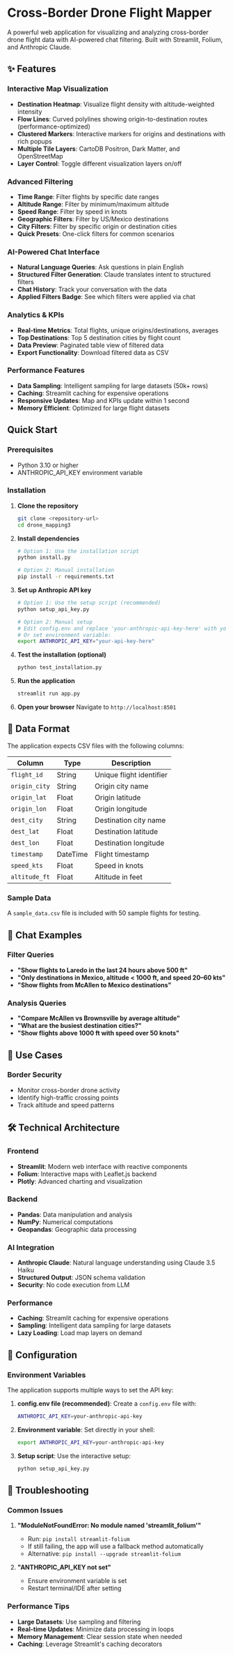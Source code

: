 # Cross-Border Drone Flight Mapper

A powerful web application for visualizing and analyzing cross-border drone flight data with AI-powered chat filtering. Built with Streamlit, Folium, and Anthropic Claude.

## ✨ Features

### Interactive Map Visualization
- **Destination Heatmap**: Visualize flight density with altitude-weighted intensity
- **Flow Lines**: Curved polylines showing origin-to-destination routes (performance-optimized)
- **Clustered Markers**: Interactive markers for origins and destinations with rich popups
- **Multiple Tile Layers**: CartoDB Positron, Dark Matter, and OpenStreetMap
- **Layer Control**: Toggle different visualization layers on/off

### Advanced Filtering
- **Time Range**: Filter flights by specific date ranges
- **Altitude Range**: Filter by minimum/maximum altitude
- **Speed Range**: Filter by speed in knots
- **Geographic Filters**: Filter by US/Mexico destinations
- **City Filters**: Filter by specific origin or destination cities
- **Quick Presets**: One-click filters for common scenarios

### AI-Powered Chat Interface
- **Natural Language Queries**: Ask questions in plain English
- **Structured Filter Generation**: Claude translates intent to structured filters
- **Chat History**: Track your conversation with the data
- **Applied Filters Badge**: See which filters were applied via chat

### Analytics & KPIs
- **Real-time Metrics**: Total flights, unique origins/destinations, averages
- **Top Destinations**: Top 5 destination cities by flight count
- **Data Preview**: Paginated table view of filtered data
- **Export Functionality**: Download filtered data as CSV

### Performance Features
- **Data Sampling**: Intelligent sampling for large datasets (50k+ rows)
- **Caching**: Streamlit caching for expensive operations
- **Responsive Updates**: Map and KPIs update within 1 second
- **Memory Efficient**: Optimized for large flight datasets

## Quick Start

### Prerequisites
- Python 3.10 or higher
- ANTHROPIC_API_KEY environment variable

### Installation

1. **Clone the repository**
   ```bash
   git clone <repository-url>
   cd drone_mapping3
   ```

2. **Install dependencies**
   ```bash
   # Option 1: Use the installation script
   python install.py
   
   # Option 2: Manual installation
   pip install -r requirements.txt
   ```

3. **Set up Anthropic API key**
   ```bash
   # Option 1: Use the setup script (recommended)
   python setup_api_key.py
   
   # Option 2: Manual setup
   # Edit config.env and replace 'your-anthropic-api-key-here' with your actual API key
   # Or set environment variable:
   export ANTHROPIC_API_KEY="your-api-key-here"
   ```

4. **Test the installation (optional)**
   ```bash
   python test_installation.py
   ```

5. **Run the application**
   ```bash
   streamlit run app.py
   ```

6. **Open your browser**
   Navigate to `http://localhost:8501`

## 📁 Data Format

The application expects CSV files with the following columns:

| Column | Type | Description |
|--------|------|-------------|
| `flight_id` | String | Unique flight identifier |
| `origin_city` | String | Origin city name |
| `origin_lat` | Float | Origin latitude |
| `origin_lon` | Float | Origin longitude |
| `dest_city` | String | Destination city name |
| `dest_lat` | Float | Destination latitude |
| `dest_lon` | Float | Destination longitude |
| `timestamp` | DateTime | Flight timestamp |
| `speed_kts` | Float | Speed in knots |
| `altitude_ft` | Float | Altitude in feet |

### Sample Data
A `sample_data.csv` file is included with 50 sample flights for testing.

## 💬 Chat Examples

### Filter Queries
- **"Show flights to Laredo in the last 24 hours above 500 ft"**
- **"Only destinations in Mexico, altitude < 1000 ft, and speed 20–60 kts"**
- **"Show flights from McAllen to Mexico destinations"**

### Analysis Queries
- **"Compare McAllen vs Brownsville by average altitude"**
- **"What are the busiest destination cities?"**
- **"Show flights above 1000 ft with speed over 50 knots"**

## 🎯 Use Cases

### Border Security
- Monitor cross-border drone activity
- Identify high-traffic crossing points
- Track altitude and speed patterns

## 🛠️ Technical Architecture

### Frontend
- **Streamlit**: Modern web interface with reactive components
- **Folium**: Interactive maps with Leaflet.js backend
- **Plotly**: Advanced charting and visualization

### Backend
- **Pandas**: Data manipulation and analysis
- **NumPy**: Numerical computations
- **Geopandas**: Geographic data processing

### AI Integration
- **Anthropic Claude**: Natural language understanding using Claude 3.5 Haiku
- **Structured Output**: JSON schema validation
- **Security**: No code execution from LLM

### Performance
- **Caching**: Streamlit caching for expensive operations
- **Sampling**: Intelligent data sampling for large datasets
- **Lazy Loading**: Load map layers on demand

## 🔧 Configuration

### Environment Variables

The application supports multiple ways to set the API key:

1. **config.env file (recommended)**: Create a `config.env` file with:
   ```bash
   ANTHROPIC_API_KEY=your-anthropic-api-key
   ```

2. **Environment variable**: Set directly in your shell:
   ```bash
   export ANTHROPIC_API_KEY=your-anthropic-api-key
   ```

3. **Setup script**: Use the interactive setup:
   ```bash
   python setup_api_key.py
   ```


## 🚧 Troubleshooting

### Common Issues

1. **"ModuleNotFoundError: No module named 'streamlit_folium'"**
   - Run: `pip install streamlit-folium`
   - If still failing, the app will use a fallback method automatically
   - Alternative: `pip install --upgrade streamlit-folium`

2. **"ANTHROPIC_API_KEY not set"**
   - Ensure environment variable is set
   - Restart terminal/IDE after setting


### Performance Tips

- **Large Datasets**: Use sampling and filtering
- **Real-time Updates**: Minimize data processing in loops
- **Memory Management**: Clear session state when needed
- **Caching**: Leverage Streamlit's caching decorators

